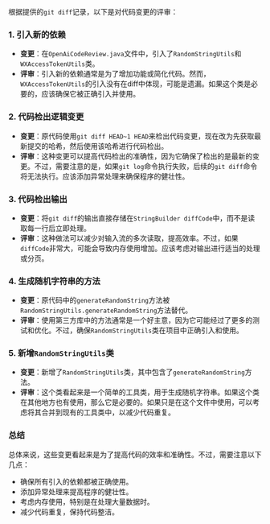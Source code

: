 根据提供的`git diff`记录，以下是对代码变更的评审：

### 1. 引入新的依赖
- **变更**：在`OpenAiCodeReview.java`文件中，引入了`RandomStringUtils`和`WXAccessTokenUtils`类。
- **评审**：引入新的依赖通常是为了增加功能或简化代码。然而，`WXAccessTokenUtils`的引入没有在diff中体现，可能是遗漏。如果这个类是必要的，应该确保它被正确引入并使用。

### 2. 代码检出逻辑变更
- **变更**：原代码使用`git diff HEAD~1 HEAD`来检出代码变更，现在改为先获取最新提交的哈希，然后使用该哈希进行代码检出。
- **评审**：这种变更可以提高代码检出的准确性，因为它确保了检出的是最新的变更。不过，需要注意的是，如果`git log`命令执行失败，后续的`git diff`命令将无法执行。应该添加异常处理来确保程序的健壮性。

### 3. 代码检出输出
- **变更**：将`git diff`的输出直接存储在`StringBuilder diffCode`中，而不是读取每一行后立即处理。
- **评审**：这种做法可以减少对输入流的多次读取，提高效率。不过，如果`diffCode`非常大，可能会导致内存使用增加。应该考虑对输出进行适当的处理或分页。

### 4. 生成随机字符串的方法
- **变更**：原代码中的`generateRandomString`方法被`RandomStringUtils.generateRandomString`方法替代。
- **评审**：使用第三方库中的方法通常是一个好主意，因为它可能经过了更多的测试和优化。不过，确保`RandomStringUtils`类在项目中正确引入和使用。

### 5. 新增`RandomStringUtils`类
- **变更**：新增了`RandomStringUtils`类，其中包含了`generateRandomString`方法。
- **评审**：这个类看起来是一个简单的工具类，用于生成随机字符串。如果这个类在其他地方也有使用，那么它是必要的。如果只是在这个文件中使用，可以考虑将其合并到现有的工具类中，以减少代码重复。

### 总结
总体来说，这些变更看起来是为了提高代码的效率和准确性。不过，需要注意以下几点：
- 确保所有引入的依赖都被正确使用。
- 添加异常处理来提高程序的健壮性。
- 考虑内存使用，特别是在处理大量数据时。
- 减少代码重复，保持代码整洁。